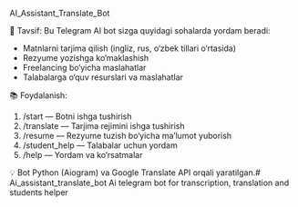 AI_Assistant_Translate_Bot

📌 Tavsif:
Bu Telegram AI bot sizga quyidagi sohalarda yordam beradi:
- Matnlarni tarjima qilish (ingliz, rus, o‘zbek tillari o‘rtasida)
- Rezyume yozishga ko‘maklashish
- Freelancing bo‘yicha maslahatlar
- Talabalarga o‘quv resurslari va maslahatlar

📚 Foydalanish:
1. /start — Botni ishga tushirish
2. /translate — Tarjima rejimini ishga tushirish
3. /resume — Rezyume tuzish bo‘yicha ma’lumot yuborish
4. /student_help — Talabalar uchun yordam
5. /help — Yordam va ko‘rsatmalar

💡 Bot Python (Aiogram) va Google Translate API orqali yaratilgan.# Ai_assistant_translate_bot
Ai telegram bot for transcription, translation and students helper 
